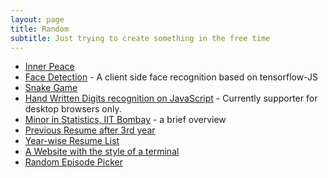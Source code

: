 ```yaml
---
layout: page
title: Random
subtitle: Just trying to create something in the free time
---
```


- [Inner Peace](blank)
- [Face Detection](facemesh) - A client side face recognition based on tensorflow-JS
- [Snake Game](https://rupesh.info/snakeJS/)
- [Hand Written Digits recognition on JavaScript](https://rupesh.info/mnist-on-browser/full_demo/) - Currently supporter for desktop browsers only.
- [Minor in Statistics, IIT Bombay](https://rupesh.info/stats-minor-iitb) - a brief overview
- [Previous Resume after 3rd year](https://rupesh.info/assets/img/Resume_iitb.pdf)
- [Year-wise Resume List](https://www.cse.iitb.ac.in/~rupesh/resumeList.htm)
- [A Website with the style of a terminal](https://rupesh.info/termWeb/)
- [Random Episode Picker](https://rupesh.info/randomEpisodeGenerator/)
